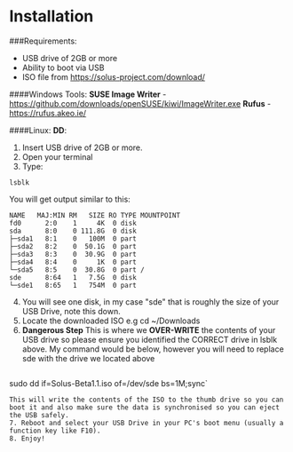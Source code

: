 # Installation
###Requirements:
- USB drive of 2GB or more
- Ability to boot via USB
- ISO file from https://solus-project.com/download/

####Windows Tools:
**SUSE Image Writer** - https://github.com/downloads/openSUSE/kiwi/ImageWriter.exe
**Rufus** - https://rufus.akeo.ie/

####Linux:
**DD**:
1. Insert USB drive of 2GB or more.
2. Open your terminal
3. Type:
```
lsblk
```
You will get output similar to this:
```
NAME   MAJ:MIN RM   SIZE RO TYPE MOUNTPOINT
fd0      2:0    1     4K  0 disk
sda      8:0    0 111.8G  0 disk
├─sda1   8:1    0   100M  0 part
├─sda2   8:2    0  50.1G  0 part
├─sda3   8:3    0  30.9G  0 part
├─sda4   8:4    0     1K  0 part
└─sda5   8:5    0  30.8G  0 part /
sde      8:64   1   7.5G  0 disk
└─sde1   8:65   1   754M  0 part
```
4. You will see one disk, in my case "sde" that is roughly the size of your USB Drive, note this down.
5. Locate the downloaded ISO e.g cd ~/Downloads
6. **Dangerous Step**
   This is where we **OVER-WRITE** the contents of your USB drive so please ensure you identified the CORRECT drive in lsblk above.
   My command would be below, however you will need to replace sde with the drive we located above
   ```
sudo dd if=Solus-Beta1.1.iso of=/dev/sde bs=1M;sync`
```
This will write the contents of the ISO to the thumb drive so you can boot it and also make sure the data is synchronised so you can eject the USB safely.
7. Reboot and select your USB Drive in your PC's boot menu (usually a function key like F10).
8. Enjoy!
